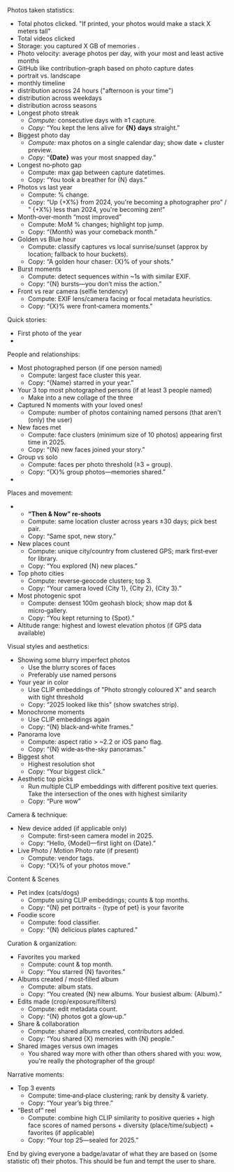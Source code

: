 Photos taken statistics:

- Total photos clicked. "If printed, your photos would make a stack X meters tall"
- Total videos clicked
- Storage: you captured X GB of memories .
- Photo velocity: average photos per day, with your most and least active months
- GitHub like contribution-graph based on photo capture dates
- portrait vs. landscape
- monthly timeline
- distribution across 24 hours ("afternoon is your time")
- distribution across weekdays
- distribution across seasons
- Longest photo streak
  - _Compute:_ consecutive days with ≥1 capture.
  - _Copy:_ “You kept the lens alive for **{N} days** straight.”
- Biggest photo day
  - _Compute:_ max photos on a single calendar day; show date + cluster preview.
  - _Copy:_ “**{Date}** was your most snapped day.”
- Longest no‑photo gap
  - Compute: max gap between capture datetimes.
  - Copy: “You took a breather for {N} days.”
- Photos vs last year
  - Compute: % change.
  - Copy: “Up {+X%} from 2024, you're becoming a photographer pro” / " {+X%} less than 2024, you're becoming zen!”
- Month‑over‑month “most improved”
  - Compute: MoM % changes; highlight top jump.
  - Copy: “{Month} was your comeback month.”
- Golden vs Blue hour
  - Compute: classify captures vs local sunrise/sunset (approx by location; fallback to hour buckets).
  - Copy: “A golden hour chaser: {X}% of your shots.”
- Burst moments
  - Compute: detect sequences within ~1s with similar EXIF.
  - Copy: “{N} bursts—you don’t miss the action.”
- Front vs rear camera (selfie tendency)
  - Compute: EXIF lens/camera facing or focal metadata heuristics.
  - Copy: “{X}% were front‑camera moments.”

Quick stories:

- First photo of the year
-

People and relationships:

- Most photographed person (if one person named)
  - Compute: largest face cluster this year.
  - Copy: “{Name} starred in your year.”
- Your 3 top most photographed persons (if at least 3 people named)
  - Make into a new collage of the three
- Captured N moments with your loved ones!
  - Compute: number of photos containing named persons (that aren't (only) the user)
- New faces met
  - Compute: face clusters (minimum size of 10 photos) appearing first time in 2025.
  - Copy: “{N} new faces joined your story.”
- Group vs solo
  - Compute: faces per photo threshold (≥3 = group).
  - Copy: “{X}% group photos—memories shared.”
-

Places and movement:

- - **“Then & Now” re‑shoots**
  - Compute: same location cluster across years ±30 days; pick best pair.
  - Copy: “Same spot, new story.”
- New places count
  - Compute: unique city/country from clustered GPS; mark first‑ever for library.
  - Copy: “You explored {N} new places.”
- Top photo cities
  - Compute: reverse‑geocode clusters; top 3.
  - Copy: “Your camera loved {City 1}, {City 2}, {City 3}.”
- Most photogenic spot
  - Compute: densest 100m geohash block; show map dot & micro‑gallery.
  - Copy: “You kept returning to {Spot}.”
- Altitude range: highest and lowest elevation photos (if GPS data available)

Visual styles and aesthetics:

- Showing some blurry imperfect photos
  - Use the blurry scores of faces
  - Preferably use named persons
- Your year in color
  - Use CLIP embeddings of "Photo strongly coloured X" and search with tight threshold
  - Copy: “2025 looked like this” (show swatches strip).
- Monochrome moments
  - Use CLIP embeddings again
  - Copy: “{N} black‑and‑white frames.”
- Panorama love
  - Compute: aspect ratio > ~2.2 or iOS pano flag.
  - Copy: “{N} wide‑as‑the-sky panoramas.”
- Biggest shot
  - Highest resolution shot
  - Copy: “Your biggest click.”
- Aesthetic top picks
  - Run multiple CLIP embeddings with different positive text queries. Take the intersection of the ones with highest similarity
  - Copy: “Pure wow”

Camera & technique:

- New device added (if applicable only)
  - Compute: first‑seen camera model in 2025.
  - Copy: “Hello, {Model}—first light on {Date}.”
- Live Photo / Motion Photo rate (if present)
  - Compute: vendor tags.
  - Copy: “{X}% of your photos move.”

Content & Scenes

- Pet index (cats/dogs)
  - Compute using CLIP embeddings; counts & top months.
  - Copy: “{N} pet portraits - {type of pet} is your favorite
- Foodie score
  - Compute: food classifier.
  - Copy: “{N} delicious plates captured.”

Curation & organization:

- Favorites you marked
  - Compute: count & top month.
  - Copy: “You starred {N} favorites.”
- Albums created / most‑filled album
  - Compute: album stats.
  - Copy: “You created {N} new albums. Your busiest album: {Album}.”
- Edits made (crop/exposure/filters)
  - Compute: edit metadata count.
  - Copy: “{N} photos got a glow‑up.”
- Share & collaboration
  - Compute: shared albums created, contributors added.
  - Copy: “You shared {X} memories with {N} people.”
- Shared images versus own images
  - You shared way more with other than others shared with you: wow, you're really the photographer of the group!

Narrative moments:

- Top 3 events
  - Compute: time‑and‑place clustering; rank by density & variety.
  - Copy: “Your year’s big three.”
- “Best of” reel
  - Compute: combine high CLIP similarity to positive queries + high face scores of named persons + diversity (place/time/subject) + favorites (if applicable)
  - Copy: “Your top 25—sealed for 2025.”

End by giving everyone a badge/avatar of what they are based on (some statistic of) their photos. This should be fun and tempt the user to share.
